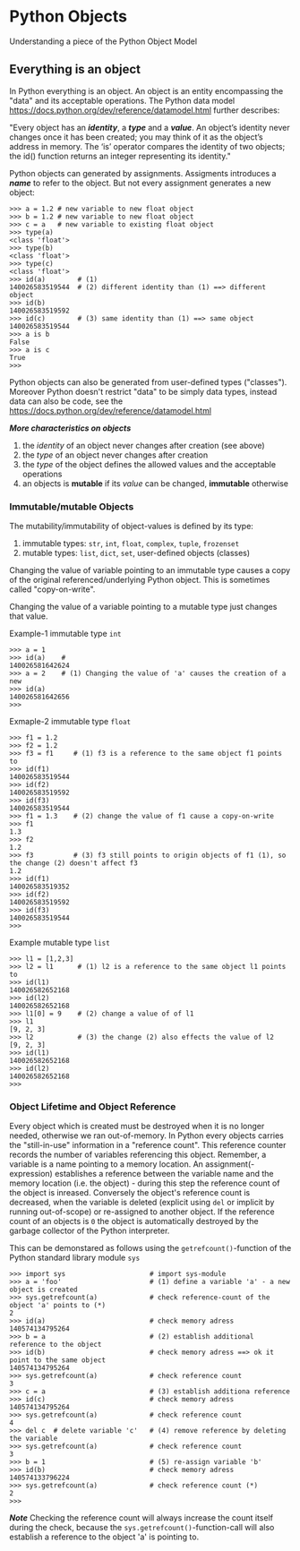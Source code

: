 # Python Objects

Understanding a piece of the Python Object Model

## Everything is an object ##

In Python everything is an object. An object is an entity encompassing the "data" and its acceptable operations. The Python data model <https://docs.python.org/dev/reference/datamodel.html> further describes:

"Every object has an ***identity***, a ***type*** and a ***value***. An object’s identity never changes once it has been created; you may think of it as the object’s address in memory. The ‘is’ operator compares the identity of two objects; the id() function returns an integer representing its identity."

Python objects can generated by assignments. Assigments introduces a ***name*** to refer to the object. But not every assignment generates a new object:

    >>> a = 1.2 # new variable to new float object
    >>> b = 1.2 # new variable to new float object
    >>> c = a   # new variable to existing float object
    >>> type(a)
    <class 'float'>
    >>> type(b)
    <class 'float'>
    >>> type(c)
    <class 'float'>
    >>> id(a)        # (1)
    140026583519544  # (2) different identity than (1) ==> different object
    >>> id(b)
    140026583519592
    >>> id(c)        # (3) same identity than (1) ==> same object
    140026583519544
    >>> a is b
    False
    >>> a is c
    True
    >>>
    
Python objects can also be generated from user-defined types ("classes"). Moreover Python doesn't restrict "data" to be simply data types, instead data can also be code, see the <https://docs.python.org/dev/reference/datamodel.html>


***More characteristics on objects***

1. the *identity* of an object never changes after creation (see above)
2. the *type* of an object never changes after creation
3. the *type* of the object defines the allowed values and the acceptable operations
4. an objects is **mutable** if its *value* can be changed, **immutable** otherwise


### Immutable/mutable Objects ###

The mutability/immutability of object-values is defined by its type:

 1. immutable types: `str`, `int`, `float`, `complex`, `tuple`, `frozenset`
 2. mutable types: `list`, `dict`, `set`, user-defined objects (classes)

Changing the value of variable pointing to an immutable type causes a copy of the original referenced/underlying Python object. This is sometimes called "copy-on-write".

Changing the value of a variable pointing to a mutable type just changes that value.



Example-1 immutable type `int`

    >>> a = 1
    >>> id(a)    # 
    140026581642624
    >>> a = 2    # (1) Changing the value of 'a' causes the creation of a new
    >>> id(a)
    140026581642656
    >>> 

Exmaple-2 immutable type `float`

    >>> f1 = 1.2 
    >>> f2 = 1.2
    >>> f3 = f1     # (1) f3 is a reference to the same object f1 points to
    >>> id(f1)
    140026583519544
    >>> id(f2)
    140026583519592
    >>> id(f3)
    140026583519544
    >>> f1 = 1.3    # (2) change the value of f1 cause a copy-on-write
    >>> f1
    1.3
    >>> f2
    1.2
    >>> f3          # (3) f3 still points to origin objects of f1 (1), so the change (2) doesn't affect f3
    1.2
    >>> id(f1)
    140026583519352
    >>> id(f2)
    140026583519592
    >>> id(f3)
    140026583519544
    >>> 


Example mutable type `list`

    >>> l1 = [1,2,3]
    >>> l2 = l1      # (1) l2 is a reference to the same object l1 points to
    >>> id(l1)
    140026582652168
    >>> id(l2)
    140026582652168
    >>> l1[0] = 9    # (2) change a value of of l1
    >>> l1
    [9, 2, 3]
    >>> l2           # (3) the change (2) also effects the value of l2
    [9, 2, 3]
    >>> id(l1)
    140026582652168
    >>> id(l2)
    140026582652168
    >>> 


### Object Lifetime and Object Reference ###

Every object which is created must be destroyed when it is no longer needed, otherwise we ran out-of-memory. In Python every objects carries the "still-in-use" information in a "reference count". This reference counter records the number of variables referencing this object. Remember, a variable is a name pointing to a memory location. An assignment(-expression) establishes a reference between the variable name and the memory location (i.e. the object) - during this step the reference count of the object is inreased. Conversely the object's reference count is decreased, when the variable is deleted (explicit using `del` or implicit by running out-of-scope) or re-assigned to another object.
If the reference count of an objects is `0` the object is automatically destroyed by the garbage collector of the Python interpreter.

This can be demonstared as follows using the `getrefcount()`-function of the Python standard library module `sys`

    >>> import sys                     # import sys-module
    >>> a = 'foo'                      # (1) define a variable 'a' - a new object is created
    >>> sys.getrefcount(a)             # check reference-count of the object 'a' points to (*)
    2
    >>> id(a)                          # check memory adress
    140574134795264
    >>> b = a                          # (2) establish additional reference to the object
    >>> id(b)                          # check memory adress ==> ok it point to the same object
    140574134795264
    >>> sys.getrefcount(a)             # check reference count
    3
    >>> c = a                          # (3) establish additiona reference
    >>> id(c)                          # check memory adress
    140574134795264
    >>> sys.getrefcount(a)             # check reference count
    4
    >>> del c  # delete variable 'c'   # (4) remove reference by deleting the variable
    >>> sys.getrefcount(a)             # check reference count
    3
    >>> b = 1                          # (5) re-assign variable 'b'
    >>> id(b)                          # check memory adress
    140574133796224
    >>> sys.getrefcount(a)             # check reference count (*)
    2
    >>>


***Note***
Checking the reference count will always increase the count itself during the check, because the `sys.getrefcount()`-function-call will also establish a reference to the object 'a' is pointing to. 




